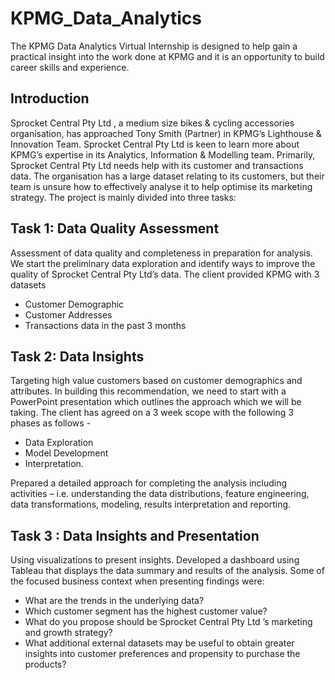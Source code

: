 # KPMG_Data_Analytics
The KPMG Data Analytics Virtual Internship is designed to help gain a practical insight into the work done at KPMG and it is an opportunity to build career skills and experience.

## Introduction
Sprocket Central Pty Ltd , a medium size bikes & cycling accessories organisation, has approached Tony Smith (Partner) in KPMG’s Lighthouse & Innovation Team. Sprocket Central Pty Ltd  is keen to learn more about KPMG’s expertise in its Analytics, Information & Modelling team. 
Primarily, Sprocket Central Pty Ltd needs help with its customer and transactions data. The organisation has a large dataset relating to its customers, but their team is unsure how to effectively analyse it to help optimise its marketing strategy. 
The project is mainly divided into three tasks:

## Task 1: Data Quality Assessment
Assessment of data quality and completeness in preparation for analysis.  We start the preliminary data exploration and identify ways to improve the quality of Sprocket Central Pty Ltd’s data. 
The client provided KPMG with 3 datasets  
+ Customer Demographic 
+ Customer Addresses
+ Transactions data in the past 3 months    
 

## Task 2: Data Insights
Targeting high value customers based on customer demographics and attributes.
In building this recommendation, we need to start with a PowerPoint presentation which outlines the approach which we will be taking. The client has agreed on a 3 week scope with the following 3 phases as follows - 
+ Data Exploration 
+ Model Development  
+ Interpretation.

Prepared a detailed approach for completing the analysis including activities – i.e. understanding the data distributions, feature engineering, data transformations, modeling, results interpretation and reporting.


## Task 3 : Data Insights and Presentation
Using visualizations to present insights.
Developed a dashboard using Tableau that displays the data summary and results of the analysis. Some of the focused business context when presenting findings were:
+ What are the trends in the underlying data?
+ Which customer segment has the highest customer value?
+ What do you propose should be Sprocket Central Pty Ltd ’s marketing and growth strategy?
+ What additional external datasets may be useful to obtain greater insights into customer preferences and propensity to purchase the products?
